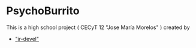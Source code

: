 # PsychoBurrito

This is a high school project ( CECyT 12 "Jose María Morelos" ) created by
* ["jr-devel"]("https://github.com/jr-devel/")
